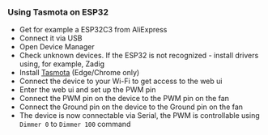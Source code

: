 ### Using Tasmota on ESP32

- Get for example a ESP32C3 from AliExpress
- Connect it via USB
- Open Device Manager
- Check unknown devices. If the ESP32 is not recognized - install drivers using, for example, Zadig
- Install [Tasmota](https://tasmota.github.io/install/) (Edge/Chrome only)
- Connect the device to your Wi-Fi to get access to the web ui
- Enter the web ui and set up the PWM pin
- Connect the PWM pin on the device to the PWM pin on the fan
- Connect the Ground pin on the device to the Ground pin on the fan
- The device is now connectable via Serial, the PWM is controllable using `Dimmer 0` to `Dimmer 100` command
